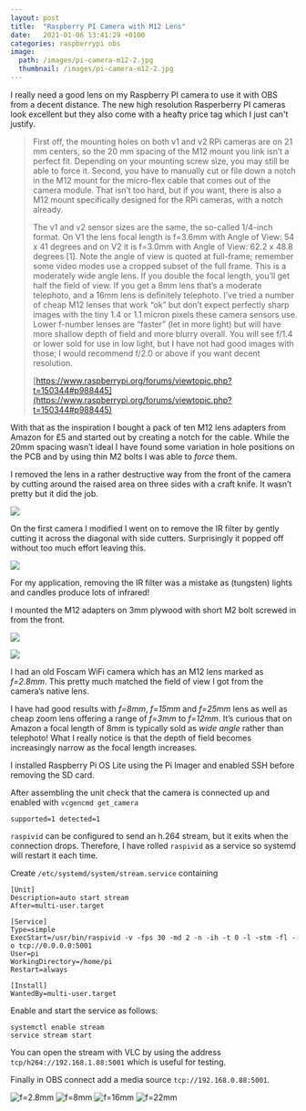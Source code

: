 ```yaml
---
layout: post
title:  "Raspberry PI Camera with M12 Lens"
date:   2021-01-06 13:41:29 +0100
categories: raspberrypi obs
image:
  path: /images/pi-camera-m12-2.jpg
  thumbnail: /images/pi-camera-m12-2.jpg
---
```

I really need a good lens on my Raspberry PI camera to use it with OBS from a decent distance.  The new high resolution Rasperberry PI cameras look excellent but they also come with a heafty price tag which I just can't justify.

>First off, the mounting holes on both v1 and v2 RPi cameras are on 21 mm centers, so the 20 mm spacing of the M12 mount you link isn’t a perfect fit. Depending on your mounting screw size, you may still be able to force it. Second, you have to manually cut or file down a notch in the M12 mount for the micro-flex cable that comes out of the camera module. That isn’t too hard, but if you want, there is also a M12 mount specifically designed for the RPi cameras, with a notch already.
> 
>The v1 and v2 sensor sizes are the same, the so-called 1/4-inch format. On V1 the lens focal length is f=3.6mm with Angle of View: 54 x 41 degrees and on V2 it is f=3.0mm with Angle of View: 62.2 x 48.8 degrees [1]. Note the angle of view is quoted at full-frame; remember some video modes use a cropped subset of the full frame. This is a moderately wide angle lens. If you double the focal length, you’ll get half the field of view. If you get a 8mm lens that’s a moderate telephoto, and a 16mm lens is definitely telephoto. I’ve tried a number of cheap M12 lenses that work “ok” but don’t expect perfectly sharp images with the tiny 1.4 or 1.1 micron pixels these camera sensors use. Lower f-number lenses are “faster” (let in more light) but will have more shallow depth of field and more blurry overall. You will see f/1.4 or lower sold for use in low light, but I have not had good images with those; I would recommend f/2.0 or above if you want decent resolution.
> 
> [https://www.raspberrypi.org/forums/viewtopic.php?t=150344#p988445](https://www.raspberrypi.org/forums/viewtopic.php?t=150344#p988445)

With that as the inspiration I bought a pack of ten M12 lens adapters from Amazon for £5 and started out by creating a notch for the cable. While the 20mm spacing wasn’t ideal I have found some variation in hole positions on the PCB and by using thin M2 bolts I was able to *force* them.

I removed the lens in a rather destructive way from the front of the camera by cutting around the raised area on three sides with a craft knife. It wasn’t pretty but it did the job.

![](/images/pi-camera-m12-1.jpg)

On the first camera I modified I went on to remove the IR filter by gently cutting it across the diagonal with side cutters. Surprisingly it popped off without too much effort leaving this.

![](/images/pi-camera-m12-2.jpg)

For my application, removing the IR filter was a mistake as (tungsten) lights and candles produce lots of infrared!

I mounted the M12 adapters on 3mm plywood with short M2 bolt screwed in from the front.

![](/images/pi-camera-m12-3.jpg)

![](/images/pi-camera-m12-4.jpg)

I had an old Foscam WiFi camera which has an M12 lens marked as *f=2.8mm*. This pretty much matched the field of view I got from the camera’s native lens.

I have had good results with *f=8mm*, *f=15mm* and *f=25mm* lens as well as cheap zoom lens offering a range of *f=3mm* to *f=12mm*. It’s curious that on Amazon a focal length of 8mm is typically sold as *wide angle* rather than telephoto! What I really notice is that the depth of field becomes increasingly narrow as the focal length increases.

I installed Raspberry Pi OS Lite using the Pi Imager and enabled SSH before removing the SD card.

After assembling the unit check that the camera is connected up and enabled with `vcgencmd get_camera`

    supported=1 detected=1

`raspivid` can be configured to send an h.264 stream, but it exits when the connection drops. Therefore, I have rolled `raspivid` as a service so systemd will restart it each time.

Create `/etc/systemd/system/stream.service` containing

    [Unit]
    Description=auto start stream
    After=multi-user.target

    [Service]
    Type=simple
    ExecStart=/usr/bin/raspivid -v -fps 30 -md 2 -n -ih -t 0 -l -stm -fl -o tcp://0.0.0.0:5001
    User=pi
    WorkingDirectory=/home/pi
    Restart=always

    [Install]
    WantedBy=multi-user.target

Enable and start the service as follows:

    systemctl enable stream
    service stream start

You can open the stream with VLC by using the address `tcp/h264://192.168.1.88:5001` which is useful for testing.

Finally in OBS connect add a media source `tcp://192.168.0.88:5001`.

![](/images/2_8mm.png "f=2.8mm")
![](/images/8mm.png "f=8mm")
![](/images/16mm.png "f=16mm")
![](/images/22mm.png "f=22mm")

